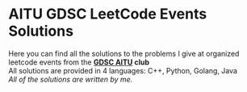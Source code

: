# AITU GDSC LeetCode Events Solutions

Here you can find all the solutions to the problems I give at organized leetcode events from the <b> <a href="https://www.instagram.com/gdsc_aitu/">GDSC AITU</a> club </b> 
<br> All solutions are provided in 4 languages: C++, Python, Golang, Java
<br> <i>All of the solutions are written by me. </i>